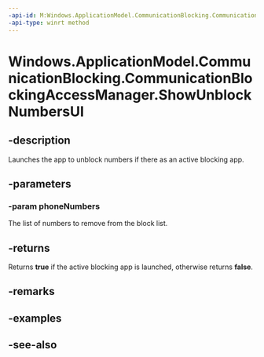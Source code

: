 ----api-id: M:Windows.ApplicationModel.CommunicationBlocking.CommunicationBlockingAccessManager.ShowUnblockNumbersUI(Windows.Foundation.Collections.IIterable{System.String})
-api-type: winrt method
---<!-- Method syntaxpublic bool ShowUnblockNumbersUI(Windows.Foundation.Collections.IIterable<System.String> phoneNumbers)--># Windows.ApplicationModel.CommunicationBlocking.CommunicationBlockingAccessManager.ShowUnblockNumbersUI## -descriptionLaunches the app to unblock numbers if there as an active blocking app.## -parameters### -param phoneNumbersThe list of numbers to remove from the block list.## -returnsReturns **true** if the active blocking app is launched, otherwise returns **false**.## -remarks## -examples## -see-also